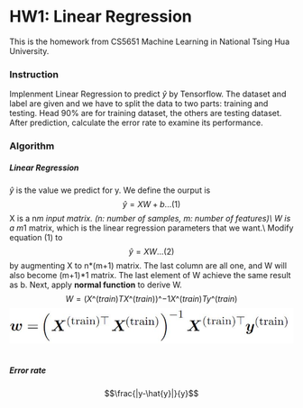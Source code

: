 # HW1: Linear Regression
This is the homework from CS5651 Machine Learning in National Tsing Hua University.

### Instruction
Implenment Linear Regression to predict $\hat{y}$ by Tensorflow. The dataset and label are given and we have to split the data to two parts: training and testing. Head 90% are for training dataset, the others are testing dataset. After prediction, calculate the error rate to examine its performance.

### Algorithm
##### Linear Regression
$\hat{y}$ is the value we predict for y. We define the ourput is 
$$\hat{y}=XW+b ...(1)$$ 
X is a n*m input matrix. (n: number of samples, m: number of features)\\
W is a m*1 matrix, which is the linear regression parameters that we want.\\
Modify equation (1) to
$$\hat{y}=XW ...(2)$$ 
by augmenting X to n*(m+1) matrix. The last column are all one, and W will also become (m+1)*1 matrix. The last element of W achieve the same result as b. </b>
Next, apply **normal function** to derive W.
$$W=(X\^{(train)T}X\^{(train)})\^{-1}X\^{(train)T}y\^{(train)}$$
![normal_function](https://github.com/ChenBlue/Machine-Learning-HW1-Linear-Regression/blob/master/Normal_function.JPG)   

##### Error rate
$$\frac{|y-\hat{y}|}{y}$$

